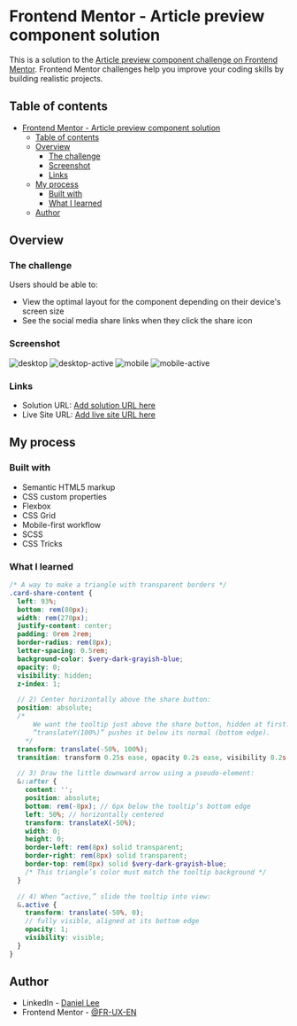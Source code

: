 # Frontend Mentor - Article preview component solution

This is a solution to the [Article preview component challenge on Frontend Mentor](https://www.frontendmentor.io/challenges/article-preview-component-dYBN_pYFT). Frontend Mentor challenges help you improve your coding skills by building realistic projects.

## Table of contents

- [Frontend Mentor - Article preview component solution](#frontend-mentor---article-preview-component-solution)
  - [Table of contents](#table-of-contents)
  - [Overview](#overview)
    - [The challenge](#the-challenge)
    - [Screenshot](#screenshot)
    - [Links](#links)
  - [My process](#my-process)
    - [Built with](#built-with)
    - [What I learned](#what-i-learned)
  - [Author](#author)

## Overview

### The challenge

Users should be able to:

- View the optimal layout for the component depending on their device's screen size
- See the social media share links when they click the share icon

### Screenshot

![desktop](./desktop.png)
![desktop-active](./desktop-active.png)
![mobile](./mobile.png)
![mobile-active](./mobile-active.png)

### Links

- Solution URL: [Add solution URL here](https://your-solution-url.com)
- Live Site URL: [Add live site URL here](https://your-live-site-url.com)

## My process

### Built with

- Semantic HTML5 markup
- CSS custom properties
- Flexbox
- CSS Grid
- Mobile-first workflow
- SCSS
- CSS Tricks

### What I learned

```scss
/* A way to make a triangle with transparent borders */
.card-share-content {
  left: 93%;
  bottom: rem(80px);
  width: rem(270px);
  justify-content: center;
  padding: 0rem 2rem;
  border-radius: rem(8px);
  letter-spacing: 0.5rem;
  background-color: $very-dark-grayish-blue;
  opacity: 0;
  visibility: hidden;
  z-index: 1;

  // 2) Center horizontally above the share button:
  position: absolute;
  /* 
      We want the tooltip just above the share button, hidden at first. 
      “translateY(100%)” pushes it below its normal (bottom edge).
    */
  transform: translate(-50%, 100%);
  transition: transform 0.25s ease, opacity 0.2s ease, visibility 0.2s ease;

  // 3) Draw the little downward arrow using a pseudo‐element:
  &::after {
    content: '';
    position: absolute;
    bottom: rem(-8px); // 6px below the tooltip’s bottom edge
    left: 50%; // horizontally centered
    transform: translateX(-50%);
    width: 0;
    height: 0;
    border-left: rem(8px) solid transparent;
    border-right: rem(8px) solid transparent;
    border-top: rem(8px) solid $very-dark-grayish-blue;
    /* This triangle’s color must match the tooltip background */
  }

  // 4) When “active,” slide the tooltip into view:
  &.active {
    transform: translate(-50%, 0);
    // fully visible, aligned at its bottom edge
    opacity: 1;
    visibility: visible;
  }
}
```

## Author

- LinkedIn - [Daniel Lee](https://www.linkedin.com/in/uniqueimaginate/)
- Frontend Mentor - [@FR-UX-EN](https://www.frontendmentor.io/profile/FR-UX-EN)
